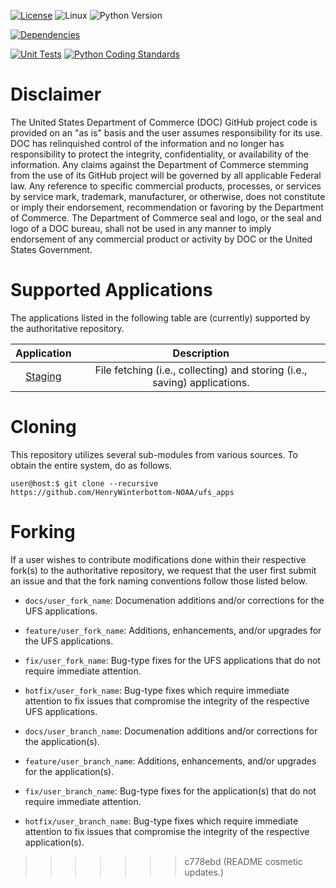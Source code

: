 [![License](https://img.shields.io/badge/license-LGPL_v2.1-lightgray)](https://github.com/HenryWinterbottom-NOAA/ufs_apps/blob/develop/LICENSE)
![Linux](https://img.shields.io/badge/linux-ubuntu%7Ccentos-black)
![Python Version](https://img.shields.io/badge/python-3.5|3.6|3.7-blue)

[![Dependencies](https://img.shields.io/badge/dependencies-ufs__pyutils-orange)](https://github.com/HenryWinterbottom-NOAA/ufs_pyutils)


[![Unit Tests](https://github.com/HenryWinterbottom-NOAA/ufs_apps/actions/workflows/unittests.yaml/badge.svg)](https://github.com/HenryWinterbottom-NOAA/ufs_apps/actions/workflows/unittests.yaml)
[![Python Coding Standards](https://github.com/HenryWinterbottom-NOAA/ufs_apps/actions/workflows/pycodestyle.yaml/badge.svg)](https://github.com/HenryWinterbottom-NOAA/ufs_apps/actions/workflows/pycodestyle.yaml)

# Disclaimer

The United States Department of Commerce (DOC) GitHub project code is
provided on an "as is" basis and the user assumes responsibility for
its use. DOC has relinquished control of the information and no longer
has responsibility to protect the integrity, confidentiality, or
availability of the information. Any claims against the Department of
Commerce stemming from the use of its GitHub project will be governed
by all applicable Federal law. Any reference to specific commercial
products, processes, or services by service mark, trademark,
manufacturer, or otherwise, does not constitute or imply their
endorsement, recommendation or favoring by the Department of
Commerce. The Department of Commerce seal and logo, or the seal and
logo of a DOC bureau, shall not be used in any manner to imply
endorsement of any commercial product or activity by DOC or the United
States Government.

# Supported Applications

The applications listed in the following table are (currently)
supported by the authoritative repository.

<div align="center">

| Application | Description |
| :-------------: | :-------------: |
| [Staging](parm/staging/README.md) | File fetching (i.e., collecting) and storing (i.e., saving) applications. | 


</div>

# Cloning

This repository utilizes several sub-modules from various sources. To
obtain the entire system, do as follows.

~~~
user@host:$ git clone --recursive https://github.com/HenryWinterbottom-NOAA/ufs_apps
~~~

# Forking

If a user wishes to contribute modifications done within their
respective fork(s) to the authoritative repository, we request that
the user first submit an issue and that the fork naming conventions
follow those listed below.

- `docs/user_fork_name`: Documenation additions and/or corrections for the UFS applications.

- `feature/user_fork_name`: Additions, enhancements, and/or upgrades for the UFS applications.

- `fix/user_fork_name`: Bug-type fixes for the UFS applications that do not require immediate attention.

- `hotfix/user_fork_name`: Bug-type fixes which require immediate attention to fix issues that compromise the integrity of the respective UFS applications. 

- `docs/user_branch_name`: Documenation additions and/or corrections for the application(s).

- `feature/user_branch_name`: Additions, enhancements, and/or upgrades for the application(s).

- `fix/user_branch_name`: Bug-type fixes for the application(s) that do not require immediate attention.

- `hotfix/user_branch_name`: Bug-type fixes which require immediate attention to fix issues that compromise the integrity of the respective application(s).  
>>>>>>> c778ebd (README cosmetic updates.)
